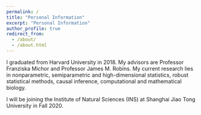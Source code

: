 ```yaml
---
permalink: /
title: "Personal Information"
excerpt: "Personal Information"
author_profile: true
redirect_from: 
  - /about/
  - /about.html
---
```

 
I graduated from Harvard University in 2018. My advisors are Professor Franziska Michor and Professor James M. Robins. My current research lies in nonparametric, semiparametric and high-dimensional statistics, robust statistical methods, causal inference, computational and mathematical biology.

I will be joining the Institute of Natural Sciences (INS) at Shanghai Jiao Tong University in Fall 2020.
